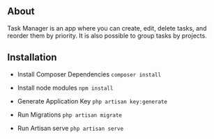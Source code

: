 
## About

Task Manager is an app where you can create, edit, delete tasks, and reorder them by priority.
It is also possible to group tasks by projects.


## Installation

- Install Composer Dependencies
`composer install`

- Install node modules
`npm install`

- Generate Application Key
`php artisan key:generate`

- Run Migrations
`php artisan migrate`

- Run Artisan serve
`php artisan serve`
